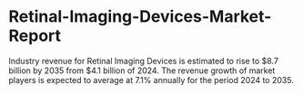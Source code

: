 # Retinal-Imaging-Devices-Market-Report
Industry revenue for Retinal Imaging Devices is estimated to rise to $8.7 billion by 2035 from $4.1 billion of 2024. The revenue growth of market players is expected to average at 7.1% annually for the period 2024 to 2035.
